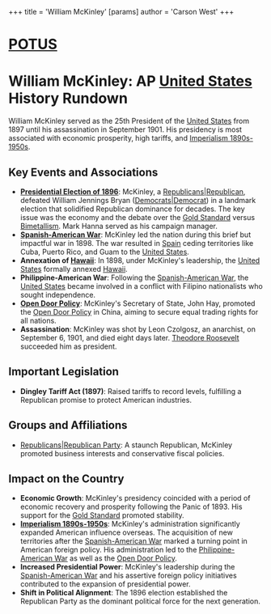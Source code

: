 +++
 title = 'William McKinley'
[params]
	author = 'Carson West'
+++
# [POTUS](./../potus/)
# William McKinley: AP [United States](./../united-states/) History Rundown

William McKinley served as the 25th President of the [United States](./../united-states/) from 1897 until his assassination in September 1901. His presidency is most associated with economic prosperity, high tariffs, and [Imperialism 1890s-1950s](./../imperialism-1890s-1950s/).

## Key Events and Associations

*   **[Presidential Election of 1896](./../presidential-election-of-1896/)**: McKinley, a [Republicans|Republican](./../republicans|republican/), defeated William Jennings Bryan ([Democrats|Democrat](./../democrats|democrat/)) in a landmark election that solidified Republican dominance for decades. The key issue was the economy and the debate over the [Gold Standard](./../gold-standard/) versus [Bimetallism](./../bimetallism/). Mark Hanna served as his campaign manager.
*   **[Spanish-American War](./../spanish-american-war/)**: McKinley led the nation during this brief but impactful war in 1898. The war resulted in [Spain](./../spain/) ceding territories like Cuba, Puerto Rico, and Guam to the [United States](./../united-states/).
*   **Annexation of [Hawaii](./../hawaii/)**: In 1898, under McKinley's leadership, the [United States](./../united-states/) formally annexed [Hawaii](./../hawaii/).
*   **Philippine-American War**: Following the [Spanish-American War](./../spanish-american-war/), the [United States](./../united-states/) became involved in a conflict with Filipino nationalists who sought independence.
*   **[Open Door Policy](./../open-door-policy/)**: McKinley's Secretary of State, John Hay, promoted the [Open Door Policy](./../open-door-policy/) in China, aiming to secure equal trading rights for all nations.
*   **Assassination**: McKinley was shot by Leon Czolgosz, an anarchist, on September 6, 1901, and died eight days later. [Theodore Roosevelt](./../theodore-roosevelt/) succeeded him as president.

## Important Legislation

*   **Dingley Tariff Act (1897)**: Raised tariffs to record levels, fulfilling a Republican promise to protect American industries.

## Groups and Affiliations

*   [Republicans|Republican Party](./../republicans|republican-party/): A staunch Republican, McKinley promoted business interests and conservative fiscal policies.

## Impact on the Country

*   **Economic Growth**: McKinley's presidency coincided with a period of economic recovery and prosperity following the Panic of 1893. His support for the [Gold Standard](./../gold-standard/) promoted stability.
*   **[Imperialism 1890s-1950s](./../imperialism-1890s-1950s/)**: McKinley's administration significantly expanded American influence overseas. The acquisition of new territories after the [Spanish-American War](./../spanish-american-war/) marked a turning point in American foreign policy. His administration led to the [Philippine-American War](./../philippine-american-war/) as well as the [Open Door Policy](./../open-door-policy/).
*   **Increased Presidential Power**: McKinley's leadership during the [Spanish-American War](./../spanish-american-war/) and his assertive foreign policy initiatives contributed to the expansion of presidential power.
*   **Shift in Political Alignment**: The 1896 election established the Republican Party as the dominant political force for the next generation.
